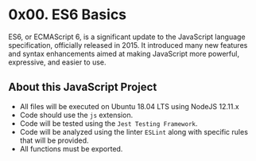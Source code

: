 # 0x00. ES6 Basics

ES6, or ECMAScript 6, is a significant update to the JavaScript language specification, officially released in 2015. It introduced many new features and syntax enhancements aimed at making JavaScript more powerful, expressive, and easier to use.


## About this JavaScript Project

- All files will be executed on Ubuntu 18.04 LTS using NodeJS 12.11.x
- Code should use the `js` extension.
- Code will be tested using the `Jest Testing Framework`.
- Code will be analyzed using the linter `ESLint` along with specific rules that will be provided.
- All functions must be exported.

